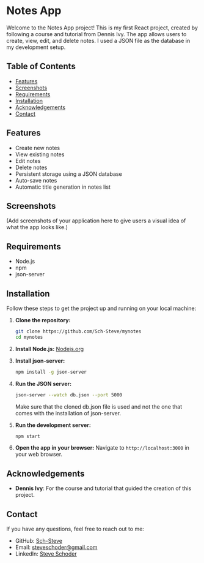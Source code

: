 # Notes App

Welcome to the Notes App project! This is my first React project, created by following a course and tutorial from Dennis Ivy. The app allows users to create, view, edit, and delete notes. I used a JSON file as the database in my development setup.

## Table of Contents
- [Features](#features)
- [Screenshots](#screenshots)
- [Requirements](#requirements)
- [Installation](#installation)
- [Acknowledgements](#acknowledgements)
- [Contact](#contact)

## Features
- Create new notes
- View existing notes
- Edit notes
- Delete notes
- Persistent storage using a JSON database
- Auto-save notes
- Automatic title generation in notes list 


## Screenshots
(Add screenshots of your application here to give users a visual idea of what the app looks like.)

## Requirements
- Node.js
- npm
- json-server 

## Installation
Follow these steps to get the project up and running on your local machine:

1. **Clone the repository:**
    ```bash
    git clone https://github.com/Sch-Steve/mynotes
    cd mynotes
    ```

2. **Install Node.js:**
    [Nodejs.org](https://nodejs.org/en/download/package-manager)

3. **Install json-server:**
    ```bash
    npm install -g json-server
    ```

4. **Run the JSON server:**
    ```bash
    json-server --watch db.json --port 5000
    ```
    Make sure that the cloned db.json file is used and not the one that comes with the installation of json-server.

5. **Run the development server:**
    ```bash
    npm start
    ```

6. **Open the app in your browser:**
    Navigate to `http://localhost:3000` in your web browser.

## Acknowledgements
- **Dennis Ivy**: For the course and tutorial that guided the creation of this project.

## Contact
If you have any questions, feel free to reach out to me:

- GitHub: [Sch-Steve](https://github.com/Sch-Steve)
- Email: [steveschoder@gmail.com](mailto:steveschoder@gmail.com)
- LinkedIn: [Steve Schoder](https://www.linkedin.com/in/steve-schoder/)
